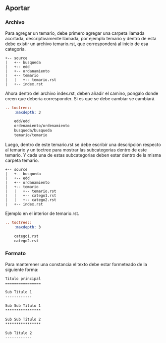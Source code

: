 ## Aportar

### Archivo

Para agregar un temario, debe primero agregar una carpeta llamada acortada, descriptivamente llamada, por ejemplo temario y dentro de esta debe existir un archivo temario.rst, que corresponderá al inicio de esa categoría.

```
+-- source
|   +-- busqueda
|   +-- edd
|   +-- ordanamiento
|   +-- temario
|   |   +-- temario.rst
|   +-- index.rst
```

Ahora dentro del archivo index.rst, deben añadir el camino, pongalo donde creen que debería corresponder. Si es que se debe cambiar se cambiará.

```rst
.. toctree::
    :maxdepth: 3

    edd/edd
    ordenamiento/ordenamiento
    busqueda/busqueda
    temario/temario
```

Luego, dentro de este temario.rst se debe escribir una descripción respecto al temario y un toctree para mostrar las subcategorias dentro de este temario. Y cada una de estas subcategorias deben estar dentro de la misma carpeta temario.

```
+-- source
|   +-- busqueda
|   +-- edd
|   +-- ordanamiento
|   +-- temario
|   |   +-- temario.rst
|   |   +-- catego1.rst
|   |   +-- catego2.rst
|   +-- index.rst
```

Ejemplo en el interior de temario.rst.

```rst
.. toctree::
    :maxdepth: 3

    catego1.rst
    catego2.rst
```

### Formato

Para manterener una constancia el texto debe estar formeteado de la siguiente forma:

```rst
Titulo principal
================

Sub Titulo 1
------------

Sub Sub Titulo 1
****************

Sub Sub Titulo 2
****************

Sub Titulo 2
------------
```